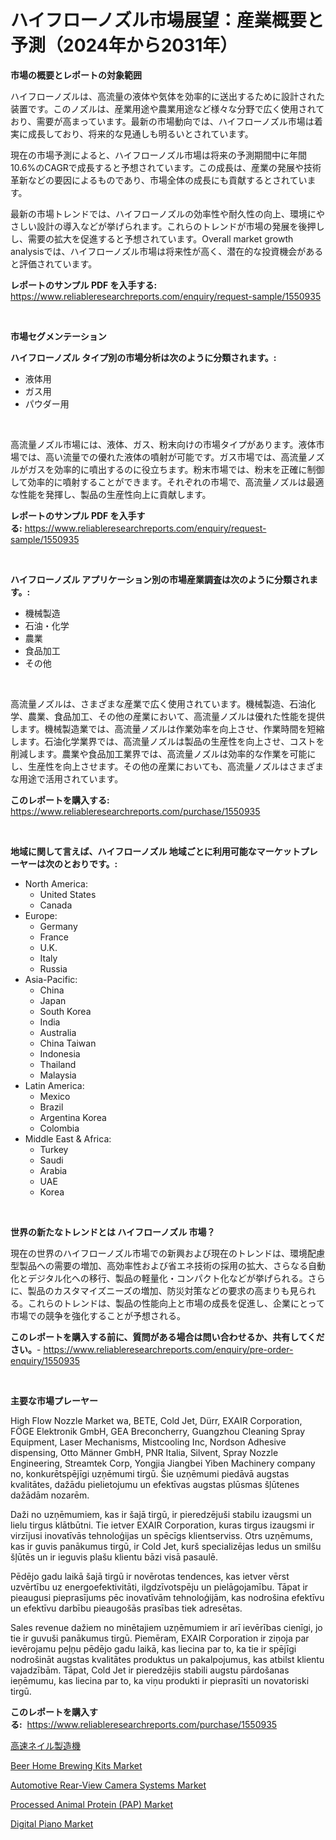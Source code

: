 <p><h1>ハイフローノズル市場展望：産業概要と予測（2024年から2031年）</h1></p><p><strong>市場の概要とレポートの対象範囲</strong></p>
<p><p>ハイフローノズルは、高流量の液体や気体を効率的に送出するために設計された装置です。このノズルは、産業用途や農業用途など様々な分野で広く使用されており、需要が高まっています。最新の市場動向では、ハイフローノズル市場は着実に成長しており、将来的な見通しも明るいとされています。</p><p>現在の市場予測によると、ハイフローノズル市場は将来の予測期間中に年間10.6%のCAGRで成長すると予想されています。この成長は、産業の発展や技術革新などの要因によるものであり、市場全体の成長にも貢献するとされています。</p><p>最新の市場トレンドでは、ハイフローノズルの効率性や耐久性の向上、環境にやさしい設計の導入などが挙げられます。これらのトレンドが市場の発展を後押しし、需要の拡大を促進すると予想されています。Overall market growth analysisでは、ハイフローノズル市場は将来性が高く、潜在的な投資機会があると評価されています。</p></p>
<p><strong>レポートのサンプル PDF を入手する:</strong> <a href="https://www.reliableresearchreports.com/enquiry/request-sample/1550935">https://www.reliableresearchreports.com/enquiry/request-sample/1550935</a></p>
<p>&nbsp;</p>
<p><strong>市場セグメンテーション</strong></p>
<p><strong>ハイフローノズル タイプ別の市場分析は次のように分類されます。:</strong></p>
<p><ul><li>液体用</li><li>ガス用</li><li>パウダー用</li></ul></p>
<p>&nbsp;</p>
<p><p>高流量ノズル市場には、液体、ガス、粉末向けの市場タイプがあります。液体市場では、高い流量での優れた液体の噴射が可能です。ガス市場では、高流量ノズルがガスを効率的に噴出するのに役立ちます。粉末市場では、粉末を正確に制御して効率的に噴射することができます。それぞれの市場で、高流量ノズルは最適な性能を発揮し、製品の生産性向上に貢献します。</p></p>
<p><strong>レポートのサンプル PDF を入手する:</strong>&nbsp;<a href="https://www.reliableresearchreports.com/enquiry/request-sample/1550935">https://www.reliableresearchreports.com/enquiry/request-sample/1550935</a></p>
<p>&nbsp;</p>
<p><strong> ハイフローノズル アプリケーション別の市場産業調査は次のように分類されます。:</strong></p>
<p><ul><li>機械製造</li><li>石油・化学</li><li>農業</li><li>食品加工</li><li>その他</li></ul></p>
<p>&nbsp;</p>
<p><p>高流量ノズルは、さまざまな産業で広く使用されています。機械製造、石油化学、農業、食品加工、その他の産業において、高流量ノズルは優れた性能を提供します。機械製造業では、高流量ノズルは作業効率を向上させ、作業時間を短縮します。石油化学業界では、高流量ノズルは製品の生産性を向上させ、コストを削減します。農業や食品加工業界では、高流量ノズルは効率的な作業を可能にし、生産性を向上させます。その他の産業においても、高流量ノズルはさまざまな用途で活用されています。</p></p>
<p><strong>このレポートを購入する:</strong>&nbsp; <a href="https://www.reliableresearchreports.com/purchase/1550935">https://www.reliableresearchreports.com/purchase/1550935</a></p>
<p>&nbsp;</p>
<p><strong>地域に関して言えば、ハイフローノズル 地域ごとに利用可能なマーケットプレーヤーは次のとおりです。:</strong></p>
<p><ul>
    <li>
        North America:
        <ul>
            <li>United States</li>
            <li>Canada</li>
        </ul>
    </li>
    <li>
        Europe:
        <ul>
            <li>Germany</li>
            <li>France</li>
            <li>U.K.</li>
            <li>Italy</li>
            <li>Russia</li>
        </ul>
    </li>
    <li>
        Asia-Pacific:
        <ul>
            <li>China</li>
            <li>Japan</li>
            <li>South Korea</li>
            <li>India</li>
            <li>Australia</li>
            <li>China Taiwan</li>
            <li>Indonesia</li>
            <li>Thailand</li>
            <li>Malaysia</li>
        </ul>
    </li>
    <li>
        Latin America:
        <ul>
            <li>Mexico</li>
            <li>Brazil</li>
            <li>Argentina Korea</li>
            <li>Colombia</li>
        </ul>
    </li>
    <li>
        Middle East & Africa:
        <ul>
            <li>Turkey</li>
            <li>Saudi</li>
            <li>Arabia</li>
            <li>UAE</li>
            <li>Korea</li>
        </ul>
    </li>
    </ul></p>
<p>&nbsp;</p>
<p><strong>世界の新たなトレンドとは ハイフローノズル 市場？</strong></p>
<p><p>現在の世界のハイフローノズル市場での新興および現在のトレンドは、環境配慮型製品への需要の増加、高効率性および省エネ技術の採用の拡大、さらなる自動化とデジタル化への移行、製品の軽量化・コンパクト化などが挙げられる。さらに、製品のカスタマイズニーズの増加、防災対策などの要求の高まりも見られる。これらのトレンドは、製品の性能向上と市場の成長を促進し、企業にとって市場での競争を強化することが予想される。</p></p>
<p><strong>このレポートを購入する前に、質問がある場合は問い合わせるか、共有してください。</strong>- <a href="https://www.reliableresearchreports.com/enquiry/pre-order-enquiry/1550935">https://www.reliableresearchreports.com/enquiry/pre-order-enquiry/1550935</a></p>
<p>&nbsp;</p>
<p><strong>主要な市場プレーヤー</strong></p>
<p><p>High Flow Nozzle Market wa, BETE, Cold Jet, Dürr, EXAIR Corporation, FÖGE Elektronik GmbH, GEA Breconcherry, Guangzhou Cleaning Spray Equipment, Laser Mechanisms, Mistcooling Inc, Nordson Adhesive dispensing, Otto Männer GmbH, PNR Italia, Silvent, Spray Nozzle Engineering, Streamtek Corp, Yongjia Jiangbei Yiben Machinery company no, konkurētspējīgi uzņēmumi tirgū. Šie uzņēmumi piedāvā augstas kvalitātes, dažādu pielietojumu un efektīvas augstas plūsmas šļūtenes dažādām nozarēm.</p><p>Daži no uzņēmumiem, kas ir šajā tirgū, ir pieredzējuši stabilu izaugsmi un lielu tirgus klātbūtni. Tie ietver EXAIR Corporation, kuras tirgus izaugsmi ir virzījusi inovatīvās tehnoloģijas un spēcīgs klientserviss. Otrs uzņēmums, kas ir guvis panākumus tirgū, ir Cold Jet, kurš specializējas ledus un smilšu šļūtēs un ir ieguvis plašu klientu bāzi visā pasaulē.</p><p>Pēdējo gadu laikā šajā tirgū ir novērotas tendences, kas ietver vērst uzvērtību uz energoefektivitāti, ilgdzīvotspēju un pielāgojamību. Tāpat ir pieaugusi pieprasījums pēc inovatīvām tehnoloģijām, kas nodrošina efektīvu un efektīvu darbību pieaugošās prasības tiek adresētas.</p><p>Sales revenue dažiem no minētajiem uzņēmumiem ir arī ievērības cienīgi, jo tie ir guvuši panākumus tirgū. Piemēram, EXAIR Corporation ir ziņoja par ievērojamu peļņu pēdējo gadu laikā, kas liecina par to, ka tie ir spējīgi nodrošināt augstas kvalitātes produktus un pakalpojumus, kas atbilst klientu vajadzībām. Tāpat, Cold Jet ir pieredzējis stabili augstu pārdošanas ieņēmumu, kas liecina par to, ka viņu produkti ir pieprasīti un novatoriski tirgū.</p></p>
<p><strong>このレポートを購入する:</strong>&nbsp;&nbsp;<a href="https://www.reliableresearchreports.com/purchase/1550935">https://www.reliableresearchreports.com/purchase/1550935</a></p>
<p><p><a href="https://github.com/CloydAbbott2023/Market-Research-Report-List-1/blob/main/34136756877.md">高速ネイル製造機</a></p><p><a href="https://view.publitas.com/reportprime-1/insights-into-beer-home-brewing-kits-market-size-analysing-market-share-trends-and-growth-from-2024-to-2031/">Beer Home Brewing Kits Market</a></p><p><a href="https://gentle-editor-9db.notion.site/Automotive-Rear-View-Camera-Systems-Market-Insights-Market-Players-and-Forecast-Till-2031-40e92f13550c4995b47b5259508268b0">Automotive Rear-View Camera Systems Market</a></p><p><a href="https://issuu.com/reportprime-2/docs/processed-animal-protein-pap-market-size-2030.pptx">Processed Animal Protein (PAP) Market</a></p><p><a href="https://github.com/gdfhhhj/Market-Research-Report-List-3/blob/main/digital-piano-market.md">Digital Piano Market</a></p></p>